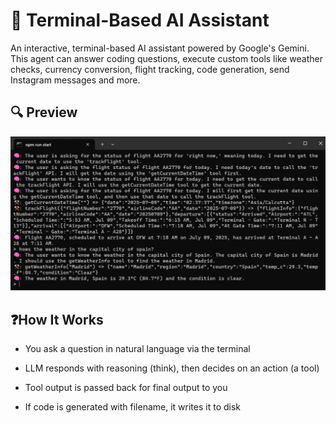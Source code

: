 # 🧠 Terminal-Based AI Assistant

An interactive, terminal-based AI assistant powered by Google's Gemini. This agent can answer coding questions, execute custom tools like weather checks, currency conversion, flight tracking, code generation, send Instagram messages and more.

## 🔍 Preview

![AI Assistant](./public/preview.png)

## ❓How It Works

-   You ask a question in natural language via the terminal

-   LLM responds with reasoning (think), then decides on an action (a tool)

-   Tool output is passed back for final output to you

-   If code is generated with filename, it writes it to disk